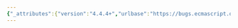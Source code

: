 ```yaml
---
{"_attributes":{"version":"4.4.4+","urlbase":"https://bugs.ecmascript.org/","maintainer":"dherman@mozilla.com"},"bug":{"bug_id":2679,"creation_ts":"2014-04-17 11:53:00 -0700","short_desc":"21.2.5.2.1 \"Runtime Semantics: RegExpExec Abstract Operation\": spelling","delta_ts":"2014-04-29 22:27:17 -0700","product":"Draft for 6th Edition","component":"editorial issue","version":"Rev 23: April 5, 2014 Draft","rep_platform":"All","op_sys":"All","bug_status":"RESOLVED","resolution":"FIXED","priority":"Normal","bug_severity":"enhancement","everconfirmed":true,"reporter":{"uid":"jorendorff","name":"Jason Orendorff"},"assigned_to":{"uid":"allen","name":"Allen Wirfs-Brock"},"long_desc":[{"commentid":7790,"comment_count":0,"who":{"uid":"jorendorff","name":"Jason Orendorff"},"bug_when":"2014-04-17 11:53:46 -0700","thetext":"\"elsments\" -> \"elements\" in step 28.b.ii."},{"commentid":7792,"comment_count":1,"who":{"uid":"allen","name":"Allen Wirfs-Brock"},"bug_when":"2014-04-17 12:17:27 -0700","thetext":"fixed in rev24 editor's draft"},{"commentid":8011,"comment_count":2,"who":{"uid":"allen","name":"Allen Wirfs-Brock"},"bug_when":"2014-04-29 22:27:17 -0700","thetext":"fixed in rev24"}]}}
---
```

